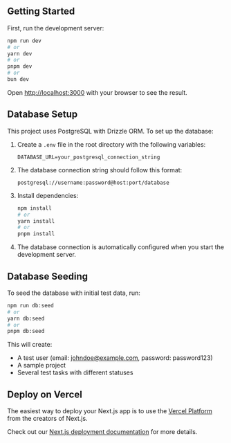 ## Getting Started

First, run the development server:

```bash
npm run dev
# or
yarn dev
# or
pnpm dev
# or
bun dev
```

Open [http://localhost:3000](http://localhost:3000) with your browser to see the result.

## Database Setup

This project uses PostgreSQL with Drizzle ORM. To set up the database:

1. Create a `.env` file in the root directory with the following variables:

   ```
   DATABASE_URL=your_postgresql_connection_string
   ```

2. The database connection string should follow this format:

   ```
   postgresql://username:password@host:port/database
   ```

3. Install dependencies:

   ```bash
   npm install
   # or
   yarn install
   # or
   pnpm install
   ```

4. The database connection is automatically configured when you start the development server.

## Database Seeding

To seed the database with initial test data, run:

```bash
npm run db:seed
# or
yarn db:seed
# or
pnpm db:seed
```

This will create:

- A test user (email: johndoe@example.com, password: password123)
- A sample project
- Several test tasks with different statuses

## Deploy on Vercel

The easiest way to deploy your Next.js app is to use the [Vercel Platform](https://vercel.com/new?utm_medium=default-template&filter=next.js&utm_source=create-next-app&utm_campaign=create-next-app-readme) from the creators of Next.js.

Check out our [Next.js deployment documentation](https://nextjs.org/docs/app/building-your-application/deploying) for more details.
